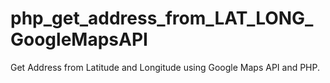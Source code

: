 # php_get_address_from_LAT_LONG_GoogleMapsAPI
Get Address from Latitude and Longitude using Google Maps API and PHP.
